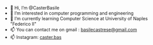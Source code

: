 - 👋 Hi, I’m @CasterBasile
- 👀 I’m interested in computer programming and engineering
- 🌱 I’m currently learning Computer Science at University of Naples "Federico II"
- 📫 You can contact me on gmail : basilecastrese@gmail.com
- 📫 Instagram: [caster.bas](https://www.instagram.com/caster.bas/)


<!---
CasterBasile/CasterBasile is a ✨ special ✨ repository because its `README.md` (this file) appears on your GitHub profile.
You can click the Preview link to take a look at your changes.
--->
